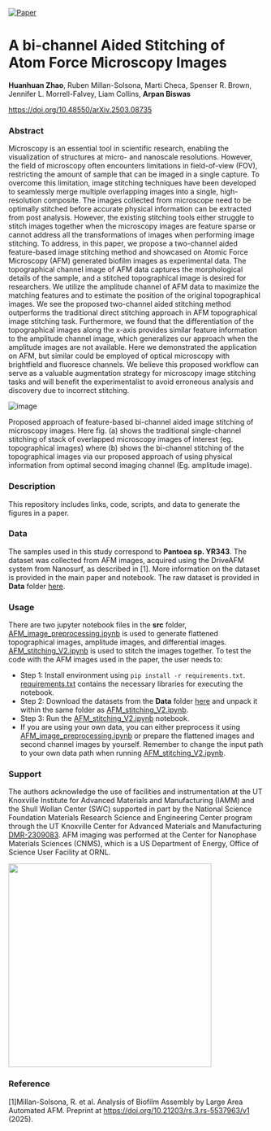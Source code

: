 [![Paper](https://img.shields.io/badge/paper-arXiv%3A2503.08735-B31B1B.svg)](https://arxiv.org/abs/2503.08735)


# A bi-channel Aided Stitching of Atom Force Microscopy Images 

**Huanhuan Zhao**, Ruben Millan-Solsona, Marti Checa, Spenser R. Brown, Jennifer L. Morrell-Falvey, Liam Collins, **Arpan Biswas** 


 	
https://doi.org/10.48550/arXiv.2503.08735


### Abstract
Microscopy is an essential tool in scientific research, enabling the visualization of structures at micro- and nanoscale resolutions. However, the field of microscopy often encounters limitations in field-of-view (FOV), restricting the amount of sample that can be imaged in a single capture. To overcome this limitation, image stitching techniques have been developed to seamlessly merge multiple overlapping images into a single, high-resolution composite. The images collected from microscope need to be optimally stitched before accurate physical information can be extracted from post analysis. However, the existing stitching tools either struggle to stitch images together when the microscopy images are feature sparse or cannot address all the transformations of images when performing image stitching. To address, in this paper, we propose a two-channel aided feature-based image stitching method and showcased on Atomic Force Microscopy (AFM) generated biofilm images as experimental data. The topographical channel image of AFM data captures the morphological details of the sample, and a stitched topographical image is desired for researchers. We utilize the amplitude channel of AFM data to maximize the matching features and to estimate the position of the original topographical images. We see the proposed two-channel aided stitching method outperforms the traditional direct stitching approach in AFM topographical image stitching task. Furthermore, we found that the differentiation of the topographical images along the x-axis provides similar feature information to the amplitude channel image, which generalizes our approach when the amplitude images are not available. Here we demonstrated the application on AFM, but similar could be employed of optical microscopy with brightfield and fluoresce channels. We believe this proposed workflow can serve as a valuable augmentation strategy for microscopy image stitching tasks and will benefit the experimentalist to avoid erroneous analysis and discovery due to incorrect stitching.

![image](https://github.com/user-attachments/assets/5cd9fadd-c037-4a04-9cf2-9bbfd6e1840f)

Proposed approach of feature-based bi-channel aided image stitching of microscopy images. Here fig. (a) shows the traditional single-channel stitching of stack of overlapped microscopy images of interest (eg. topographical images) where (b) shows the bi-channel stitching of the topographical images via our proposed approach of using physical information from optimal second imaging channel (Eg. amplitude image). 

### Description
This repository includes links, code, scripts, and data to generate the figures in a paper. 

### Data
The samples used in this study correspond to **Pantoea sp. YR343**. The dataset was collected from AFM images, acquired using the DriveAFM system from Nanosurf, as described in [1]. More information on the dataset is provided in the main paper and notebook. The raw dataset is provided in **Data** folder [here](https://github.com/arpanbiswas52/Stitching_AFMimage/tree/main/data). 

### Usage
There are two jupyter notebook files in the **src** folder, [AFM_image_preprocessing.ipynb](https://github.com/arpanbiswas52/Stitching_AFMimage/blob/main/src/AFM_image_preprocessing.ipynb) is used to generate flattened topographical images, amplitude images, and differential images. [AFM_stitching_V2.ipynb](https://github.com/arpanbiswas52/Stitching_AFMimage/blob/main/src/AFM_stitching_V2.ipynb) is used to stitch the images together. To test the code with the AFM images used in the paper, the user needs to:
- Step 1: Install environment using `pip install -r requirements.txt`.  [requirements.txt](https://github.com/arpanbiswas52/Stitching_AFMimage/blob/main/requirements.txt) contains the necessary libraries for executing the notebook.
- Step 2: Download the datasets from the **Data** folder [here](https://github.com/arpanbiswas52/Stitching_AFMimage/tree/main/data) and unpack it within the same folder as [AFM_stitching_V2.ipynb](https://github.com/arpanbiswas52/Stitching_AFMimage/blob/main/src/AFM_stitching_V2.ipynb). 
- Step 3: Run the [AFM_stitching_V2.ipynb](https://github.com/arpanbiswas52/Stitching_AFMimage/blob/main/src/AFM_stitching_V2.ipynb) notebook. 
- If you are using your own data, you can either preprocess it using [AFM_image_preprocessing.ipynb](https://github.com/arpanbiswas52/Stitching_AFMimage/blob/main/src/AFM_image_preprocessing.ipynb) or prepare the flattened images and second channel images by yourself. Remember to change the input path to your own data path when running [AFM_stitching_V2.ipynb](https://github.com/arpanbiswas52/Stitching_AFMimage/blob/main/src/AFM_stitching_V2.ipynb).




### Support

The authors acknowledge the use of facilities and instrumentation at the UT Knoxville Institute for Advanced Materials and Manufacturing (IAMM) and the Shull Wollan Center (SWC) supported in part by the National Science Foundation Materials Research Science and Engineering Center program through the UT Knoxville Center for Advanced Materials and Manufacturing [DMR-2309083](https://www.nsf.gov/awardsearch/showAward?AWD_ID=2309083&HistoricalAwards=false). AFM imaging was performed at the Center for Nanophase Materials Sciences (CNMS), which is a US Department of Energy, Office of Science User Facility at ORNL.

<img width="400px" src="https://mrsec.org/sites/default/files/MRSEC%20logo_clear%20background.png">


### Reference
[1]Millan-Solsona, R. et al. Analysis of Biofilm Assembly by Large Area Automated AFM. Preprint at https://doi.org/10.21203/rs.3.rs-5537963/v1 (2025).


